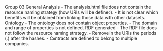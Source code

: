 Group 03
    General
    Analysis
        - The analysis.html file does not contain the resource naming strategy (how URIs will be defined).
        - It is not clear which benefits will be obtained from linking those data with other datasets.
    Ontology
        - The ontology does not contain object properties.
        - The domain and range of properties is not defined.
    RDF generated
        - The RDF file does not follow the resource naming strategy.
        - Remove in the URIs the periods (.) after the hashes.
        - Contracts are defined to belong to multiple companies.
